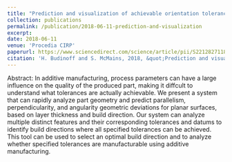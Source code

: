 ```yaml
---
title: "Prediction and visualization of achievable orientation tolerances for additive manufacturing"
collection: publications
permalink: /publication/2018-06-11-prediction-and-visualization
excerpt: 
date: 2018-06-11
venue: 'Procedia CIRP'
paperurl: https://www.sciencedirect.com/science/article/pii/S2212827118304967
citation: 'H. Budinoff and S. McMains, 2018, &quot;Prediction and visualization of achievable orientation tolerances for additive manufacturing.&quot; Procedia CIRP, <b>75</b>, pp. 81-86.'
---
```

Abstract: In additive manufacturing, process parameters can have a large influence on the quality of the produced part, making it diffcult to understand what tolerances are actually achievable. We present a system that can rapidly analyze part geometry and predict parallelism, perpendicularity, and angularity geometric deviations for planar surfaces, based on layer thickness and build direction. Our system can analyze multiple distinct features and their corresponding tolerances and datums to identify build directions where all specified tolerances can be achieved. This tool can be used to select an optimal build direction and to analyze whether specified tolerances are manufacturable using additive manufacturing.



